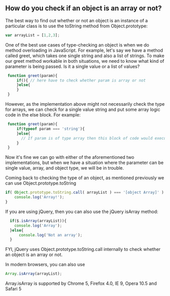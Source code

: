 ## How do you check if an object is an array or not?

The best way to find out whether or not an object is an instance of a particular class is to use the toString method from Object.prototype:

```js
var arrayList = [1,2,3];
```
One of the best use cases of type-checking an object is when we do method overloading in JavaScript. For example, let's say we have a method called greet, which takes one single string and also a list of strings. To make our greet method workable in both situations, we need to know what kind of parameter is being passed. Is it a single value or a list of values?

```js
 function greet(param){
     if(){ // here have to check whether param is array or not
     }else{
     }
 }
```
However, as the implementation above might not necessarily check the type for arrays, we can check for a single value string and put some array logic code in the else block. For example:

```js
 function greet(param){
     if(typeof param === 'string'){
     }else{
       // If param is of type array then this block of code would execute
     }
 }
```
Now it's fine we can go with either of the aforementioned two implementations, but when we have a situation where the parameter can be single value, array, and object type, we will be in trouble.

Coming back to checking the type of an object, as mentioned previously we can use Object.prototype.toString

```js
if( Object.prototype.toString.call( arrayList ) === '[object Array]' ) {
    console.log('Array!');
}
```
If you are using jQuery, then you can also use the jQuery isArray method:

```js
  if($.isArray(arrayList)){
    console.log('Array');
  }else{
      console.log('Not an array');
  }
```
FYI, jQuery uses Object.prototype.toString.call internally to check whether an object is an array or not.

In modern browsers, you can also use

```js
Array.isArray(arrayList);
```

Array.isArray is supported by Chrome 5, Firefox 4.0, IE 9, Opera 10.5 and Safari 5
